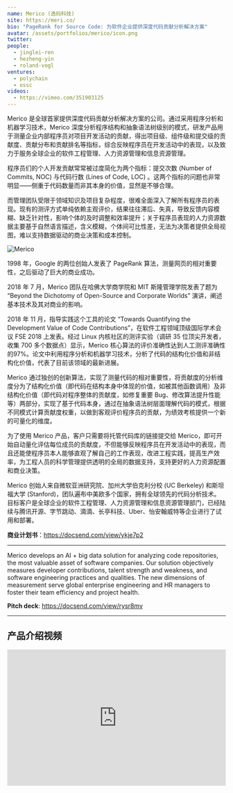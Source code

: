 ```yaml
---
name: Merico (逸码科技)
site: https://meri.co/
bio: "PageRank for Source Code: 为软件企业提供深度代码贡献分析解决方案"
avatar: /assets/portfolios/merico/icon.png
twitter: 
people:
  - jinglei-ren
  - hezheng-yin
  - roland-vogl
ventures:
  - polychain
  - ossc
videos:
  - https://vimeo.com/351903125
---
```


Merico 是全球首家提供深度代码贡献分析解决方案的公司。通过采用程序分析和机器学习技术，Merico 深度分析程序结构和抽象语法树级别的模式，研发产品用于测量企业内部程序员对项目开发活动的贡献，得出项目级、组件级和提交级的贡献度、贡献分布和贡献排名等指标，综合反映程序员在开发活动中的表现，以及致力于服务全球企业的软件工程管理、人力资源管理和信息资源管理。

程序员们的个人开发贡献常常被过度简化为两个指标：提交次数 (Number of Commits, NOC) 与代码行数 (Lines of Code, LOC) 。这两个指标的问题也非常明显——侧重于代码数量而非其本身的价值，显然是不够合理。

而管理团队受限于领域知识及项目复杂程度，很难全面深入了解所有程序员的表现。现有的测评方式单纯依赖主观评价，结果往往滞后、失真，导致反馈内容模糊、缺乏针对性，影响个体的及时调整和效率提升；关于程序员表现的人力资源数据主要基于自然语言描述，含义模糊，个体间可比性差，无法为决策者提供全局视图，难以支持数据驱动的商业决策和成本控制。

![Merico](/assets/portfolios/merico/banner.jpg)

1998 年，Google 的两位创始人发表了 PageRank 算法，测量网页的相对重要性，之后驱动了巨大的商业成功。

2018 年 7 月，Merico 团队在哈佛大学商学院和 MIT 斯隆管理学院发表了题为 “Beyond the Dichotomy of Open-Source and Corporate Worlds” 演讲，阐述基本技术及其对商业的影响。

2018 年 11 月，指导实践这个工具的论文 “Towards Quantifying the Development Value of Code Contributions”，在软件工程领域顶级国际学术会议 FSE 2018 上发表。经过 Linux 内核社区的测评实验（调研 35 位顶尖开发者，收集 700 多个数据点）显示，Merico 核心算法的评价准确性达到人工测评准确性的97%。论文中利用程序分析和机器学习技术，分析了代码的结构化价值和非结构化价值，代表了目前该领域的最新进展。

Merico 通过独创的创新算法，实现了测量代码的相对重要性，将贡献度的分析维度分为了结构化价值（即代码在结构本身中体现的价值，如被其他函数调用）及非结构化价值（即代码对程序整体的贡献度，如修复重要 Bug、修改算法提升性能等）两部分，实现了基于代码本身，通过在抽象语法树层面理解代码的模式，根据不同模式计算贡献度权重，以做到客观评价程序员的贡献，为绩效考核提供一个新的可量化的维度。

为了使用 Merico 产品，客户只需要将托管代码库的链接提交给 Merico，即可开始自动量化评估每位成员的贡献度，不但能够反映程序员在开发活动中的表现，而且还能使程序员本人能够直观了解自己的工作表现，改进工程实践，提高生产效率，为工程人员的科学管理提供透明的全局的数据支持，支持更好的人力资源配置和商业决策。

Merico 创始人来自微软亚洲研究院、加州大学伯克利分校 (UC Berkeley) 和斯坦福大学 (Stanford)，团队遍布中美欧多个国家，拥有全球领先的代码分析技术。目标客户是全球企业的软件工程管理、人力资源管理和信息资源管理部门，已经陆续与腾讯开源、字节跳动、滴滴、长亭科技、Uber、怡安翰威特等企业进行了试用和部署。

**商业计划书**：<https://docsend.com/view/ykje7p2>

-----

Merico develops an AI + big data solution for analyzing code repositories, the most valuable asset of software companies. Our solution objectively measures developer contributions, talent strength and weakness, and software engineering practices and qualities. The new dimensions of measurement serve global enterprise engineering and HR managers to foster their team efficiency and project health.

**Pitch deck**: <https://docsend.com/view/rysr8mv>

-----

## 产品介绍视频

<div class="zoom-container" style="
    position: relative;
    padding-bottom:56.25%;
    padding-top:30px;
    height:0;
    overflow:hidden;
">
  <iframe
    src="https://player.youku.com/embed/XNDQyNjMwMDAyMA=="
    width='640'
    height='360'
    allowfullscreen
    webkitallowfullscreen
    frameborder="0"
    style="
      position: absolute;
      top:0;
      left:0;
      width:100%;
      height:100%;
    "
  ></iframe>
</div>
